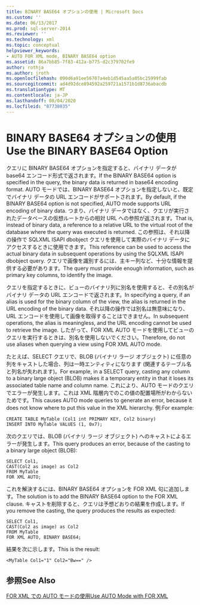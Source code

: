```yaml
---
title: BINARY BASE64 オプションの使用 | Microsoft Docs
ms.custom: ''
ms.date: 06/13/2017
ms.prod: sql-server-2014
ms.reviewer: ''
ms.technology: xml
ms.topic: conceptual
helpviewer_keywords:
- AUTO FOR XML mode, BINARY BASE64 option
ms.assetid: 86a7bb85-7f83-412a-b775-d2c379702fe9
author: rothja
ms.author: jroth
ms.openlocfilehash: 090d6a91ee56707a4eb1d545aa5a05bc25999fab
ms.sourcegitcommit: ad4d92dce894592a259721a1571b1d8736abacdb
ms.translationtype: MT
ms.contentlocale: ja-JP
ms.lasthandoff: 08/04/2020
ms.locfileid: "87738035"
---
```

# <a name="use-the-binary-base64-option"></a><span data-ttu-id="41ea5-102">BINARY BASE64 オプションの使用</span><span class="sxs-lookup"><span data-stu-id="41ea5-102">Use the BINARY BASE64 Option</span></span>
  <span data-ttu-id="41ea5-103">クエリに BINARY BASE64 オプションを指定すると、バイナリ データが base64 エンコード形式で返されます。</span><span class="sxs-lookup"><span data-stu-id="41ea5-103">If the BINARY BASE64 option is specified in the query, the binary data is returned in base64 encoding format.</span></span> <span data-ttu-id="41ea5-104">AUTO モードでは、BINARY BASE64 オプションを指定しないと、既定でバイナリ データの URL エンコードがサポートされます。</span><span class="sxs-lookup"><span data-stu-id="41ea5-104">By default, if the BINARY BASE64 option is not specified, AUTO mode supports URL encoding of binary data.</span></span> <span data-ttu-id="41ea5-105">つまり、バイナリ データではなく、クエリが実行されたデータベースの仮想ルートからの相対 URL への参照が返されます。</span><span class="sxs-lookup"><span data-stu-id="41ea5-105">That is, instead of binary data, a reference to a relative URL to the virtual root of the database where the query was executed is returned.</span></span> <span data-ttu-id="41ea5-106">この参照は、それ以降の操作で SQLXML ISAPI dbobject クエリを使用して実際のバイナリ データにアクセスするときに使用できます。</span><span class="sxs-lookup"><span data-stu-id="41ea5-106">This reference can be used to access the actual binary data in subsequent operations by using the SQLXML ISAPI dbobject query.</span></span> <span data-ttu-id="41ea5-107">クエリで画像を識別するには、主キー列など、十分な情報を提供する必要があります。</span><span class="sxs-lookup"><span data-stu-id="41ea5-107">The query must provide enough information, such as primary key columns, to identify the image.</span></span>  
  
 <span data-ttu-id="41ea5-108">クエリを指定するときに、ビューのバイナリ列に別名を使用すると、その別名がバイナリ データの URL エンコードで返されます。</span><span class="sxs-lookup"><span data-stu-id="41ea5-108">In specifying a query, if an alias is used for the binary column of the view, the alias is returned in the URL encoding of the binary data.</span></span> <span data-ttu-id="41ea5-109">それ以降の操作では別名は無意味になり、URL エンコードを使用して画像を取得することはできません。</span><span class="sxs-lookup"><span data-stu-id="41ea5-109">In subsequent operations, the alias is meaningless, and the URL encoding cannot be used to retrieve the image.</span></span> <span data-ttu-id="41ea5-110">したがって、FOR XML AUTO モードを使用してビューのクエリを実行するときは、別名を使用しないでください。</span><span class="sxs-lookup"><span data-stu-id="41ea5-110">Therefore, do not use aliases when querying a view using FOR XML AUTO mode.</span></span>  
  
 <span data-ttu-id="41ea5-111">たとえば、SELECT クエリで、BLOB (バイナリ ラージ オブジェクト) に任意の列をキャストした場合、列は一時エンティティになります (関連するテーブル名と列名が失われます)。</span><span class="sxs-lookup"><span data-stu-id="41ea5-111">For example, in a SELECT query, casting any column to a binary large object (BLOB) makes it a temporary entity in that it loses its associated table name and column name.</span></span> <span data-ttu-id="41ea5-112">これにより、AUTO モードのクエリでエラーが発生します。これは XML 階層内でのこの値の配置場所がわからないためです。</span><span class="sxs-lookup"><span data-stu-id="41ea5-112">This causes AUTO mode queries to generate an error, because it does not know where to put this value in the XML hierarchy.</span></span> <span data-ttu-id="41ea5-113">例:</span><span class="sxs-lookup"><span data-stu-id="41ea5-113">For example:</span></span>  
  
```  
CREATE TABLE MyTable (Col1 int PRIMARY KEY, Col2 binary)  
INSERT INTO MyTable VALUES (1, 0x7);  
```  
  
 <span data-ttu-id="41ea5-114">次のクエリでは、BLOB (バイナリ ラージ オブジェクト) へのキャストによるエラーが発生します。</span><span class="sxs-lookup"><span data-stu-id="41ea5-114">This query produces an error, because of the casting to a binary large object (BLOB):</span></span>  
  
```  
SELECT Col1,  
CAST(Col2 as image) as Col2  
FROM MyTable  
FOR XML AUTO;  
```  
  
 <span data-ttu-id="41ea5-115">これを解決するには、BINARY BASE64 オプションを FOR XML 句に追加します。</span><span class="sxs-lookup"><span data-stu-id="41ea5-115">The solution is to add the BINARY BASE64 option to the FOR XML clause.</span></span> <span data-ttu-id="41ea5-116">キャストを削除すると、クエリは予想どおりの結果を作成します。</span><span class="sxs-lookup"><span data-stu-id="41ea5-116">If you remove the casting, the query produces the results as expected:</span></span>  
  
```  
SELECT Col1,  
CAST(Col2 as image) as Col2  
FROM MyTable  
FOR XML AUTO, BINARY BASE64;  
```  
  
 <span data-ttu-id="41ea5-117">結果を次に示します。</span><span class="sxs-lookup"><span data-stu-id="41ea5-117">This is the result:</span></span>  
  
```  
<MyTable Col1="1" Col2="Bw==" />  
```  
  
## <a name="see-also"></a><span data-ttu-id="41ea5-118">参照</span><span class="sxs-lookup"><span data-stu-id="41ea5-118">See Also</span></span>  
 [<span data-ttu-id="41ea5-119">FOR XML での AUTO モードの使用</span><span class="sxs-lookup"><span data-stu-id="41ea5-119">Use AUTO Mode with FOR XML</span></span>](use-auto-mode-with-for-xml.md)  
  
  
